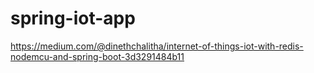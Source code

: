 # spring-iot-app
https://medium.com/@dinethchalitha/internet-of-things-iot-with-redis-nodemcu-and-spring-boot-3d3291484b11
